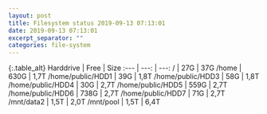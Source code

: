 ```yaml
---
layout: post
title: Filesystem status 2019-09-13 07:13:01
date: 2019-09-13 07:13:01
excerpt_separator: ""
categories: file-system
---
```

{:.table_alt}
Harddrive | Free | Size
:--- | ---: | ---:
/ | 27G | 37G
/home | 630G | 1,7T
/home/public/HDD1 | 39G | 1,8T
/home/public/HDD3 | 58G | 1,8T
/home/public/HDD4 | 30G | 2,7T
/home/public/HDD5 | 559G | 2,7T
/home/public/HDD6 | 738G | 2,7T
/home/public/HDD7 | 71G | 2,7T
/mnt/data2 | 1,5T | 2,0T
/mnt/pool | 1,5T | 6,4T

